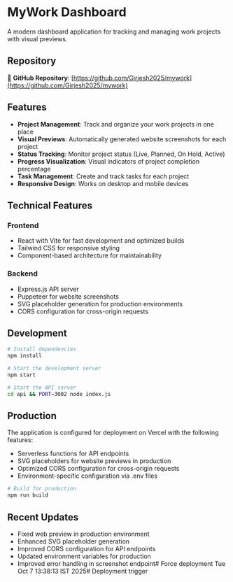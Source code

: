 # MyWork Dashboard

A modern dashboard application for tracking and managing work projects with visual previews.

## Repository

🔗 **GitHub Repository**: [https://github.com/Girjesh2025/mywork](https://github.com/Girjesh2025/mywork)

## Features

- **Project Management**: Track and organize your work projects in one place
- **Visual Previews**: Automatically generated website screenshots for each project
- **Status Tracking**: Monitor project status (Live, Planned, On Hold, Active)
- **Progress Visualization**: Visual indicators of project completion percentage
- **Task Management**: Create and track tasks for each project
- **Responsive Design**: Works on desktop and mobile devices

## Technical Features

### Frontend
- React with Vite for fast development and optimized builds
- Tailwind CSS for responsive styling
- Component-based architecture for maintainability

### Backend
- Express.js API server
- Puppeteer for website screenshots
- SVG placeholder generation for production environments
- CORS configuration for cross-origin requests

## Development

```bash
# Install dependencies
npm install

# Start the development server
npm start

# Start the API server
cd api && PORT=3002 node index.js
```

## Production

The application is configured for deployment on Vercel with the following features:

- Serverless functions for API endpoints
- SVG placeholders for website previews in production
- Optimized CORS configuration for cross-origin requests
- Environment-specific configuration via .env files

```bash
# Build for production
npm run build
```

## Recent Updates

- Fixed web preview in production environment
- Enhanced SVG placeholder generation
- Improved CORS configuration for API endpoints
- Updated environment variables for production
- Improved error handling in screenshot endpoint# Force deployment Tue Oct  7 13:38:13 IST 2025# Deployment trigger
